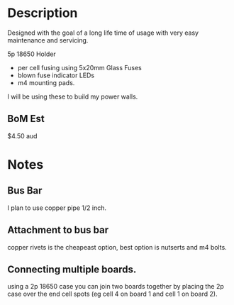 # Description

Designed with the goal of a long life time of usage with very easy maintenance and servicing.

5p 18650 Holder
- per cell fusing using 5x20mm Glass Fuses
- blown fuse indicator LEDs
- m4 mounting pads.

I will be using these to build my power walls.

## BoM Est

$4.50 aud

# Notes

## Bus Bar

I plan to use copper pipe 1/2 inch.

## Attachment to bus bar

copper rivets is the cheapeast option, best option is nutserts and m4 bolts.

## Connecting multiple boards.

using a 2p 18650 case you can join two boards together by placing the 2p case over the end cell spots (eg cell 4 on board 1 and cell 1 on board 2).


